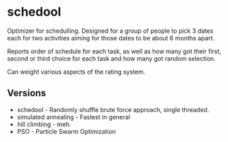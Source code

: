 # schedool

Optimizer for schedulling. Designed for a group of people to pick 3 dates each for two activities aiming for those dates to be about 6 months apart.

Reports order of schedule for each task, as well as how many got their first, second or third choice for each task and how many got random selection.

Can weight various aspects of the rating system.

## Versions

* schedool - Randomly shuffle brute force approach, single threaded.
* simulated annealing - Fastest in general
* hill climbing - meh.
* PSO - Particle Swarm Optimization
